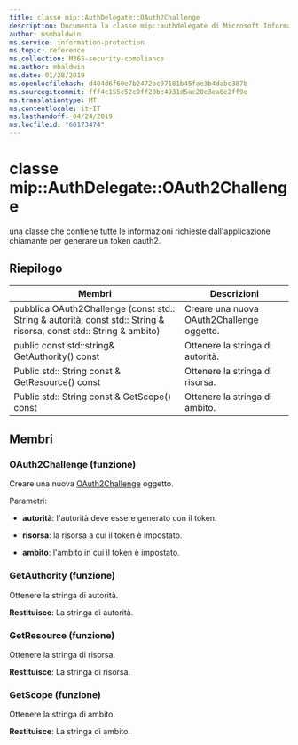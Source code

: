 ```yaml
---
title: classe mip::AuthDelegate::OAuth2Challenge
description: Documenta la classe mip::authdelegate di Microsoft Information Protection (MIP) SDK.
author: msmbaldwin
ms.service: information-protection
ms.topic: reference
ms.collection: M365-security-compliance
ms.author: mbaldwin
ms.date: 01/28/2019
ms.openlocfilehash: d404d6f60e7b2472bc97181b45fae3b4dabc387b
ms.sourcegitcommit: fff4c155c52c9ff20bc4931d5ac20c3ea6e2ff9e
ms.translationtype: MT
ms.contentlocale: it-IT
ms.lasthandoff: 04/24/2019
ms.locfileid: "60173474"
---
```

# <a name="class-mipauthdelegateoauth2challenge"></a>classe mip::AuthDelegate::OAuth2Challenge 
una classe che contiene tutte le informazioni richieste dall'applicazione chiamante per generare un token oauth2.
  
## <a name="summary"></a>Riepilogo
 Membri                        | Descrizioni                                
--------------------------------|---------------------------------------------
pubblica OAuth2Challenge (const std:: String & autorità, const std:: String & risorsa, const std:: String & ambito)  |  Creare una nuova [OAuth2Challenge](class_mip_authdelegate_oauth2challenge.md) oggetto.
public const std::string& GetAuthority() const  |  Ottenere la stringa di autorità.
Public std:: String const & GetResource() const  |  Ottenere la stringa di risorsa.
Public std:: String const & GetScope() const  |  Ottenere la stringa di ambito.
  
## <a name="members"></a>Membri
  
### <a name="oauth2challenge-function"></a>OAuth2Challenge (funzione)
Creare una nuova [OAuth2Challenge](class_mip_authdelegate_oauth2challenge.md) oggetto.

Parametri:  
* **autorità**: l'autorità deve essere generato con il token. 


* **risorsa**: la risorsa a cui il token è impostato. 


* **ambito**: l'ambito in cui il token è impostato.


  
### <a name="getauthority-function"></a>GetAuthority (funzione)
Ottenere la stringa di autorità.

  
**Restituisce**: La stringa di autorità.
  
### <a name="getresource-function"></a>GetResource (funzione)
Ottenere la stringa di risorsa.

  
**Restituisce**: La stringa di risorsa.
  
### <a name="getscope-function"></a>GetScope (funzione)
Ottenere la stringa di ambito.

  
**Restituisce**: La stringa di ambito.